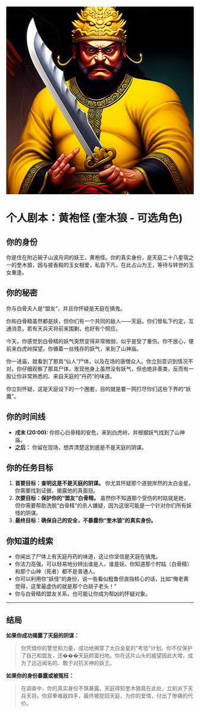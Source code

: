 ![Yellow Robe Demon](./images/huangpaoguai.png)


# 个人剧本：黄袍怪 (奎木狼 - 可选角色)

## 你的身份

你是住在附近碗子山波月洞的妖王，黄袍怪。你的真实身份，是天庭二十八星宿之一的奎木狼，因与披香殿的玉女相爱，私自下凡，在此占山为王，等待与转世的玉女重逢。

## 你的秘密

你与白骨夫人是“盟友”，并且你怀疑是天庭在搞鬼。

你和白骨精虽然都是妖，但你们有一个共同的敌人——天庭。你们曾私下约定，互通消息，若有天兵天将前来围剿，也好有个照应。

今天，你感觉到白骨精的妖气突然变得非常微弱，似乎是受了重伤。你不放心，便前来白虎岭探望。你循着一丝残存的妖气，来到了山神庙。

你一进庙，就看到了那具“仙人”尸体，以及在场的唐僧众人。你立刻意识到情况不对。你仔细观察了那具尸体，发现他身上虽然没有妖气，但也绝非善类，反而有一股让你非常熟悉的、来自天庭的“丹药”的味道。

你立刻怀疑，这是天庭设下的一个圈套，目的就是要一网打尽你们这些下界的“妖魔”。

## 你的时间线

*   **戌末 (20:00):** 你担心白骨精的安危，来到白虎岭，并根据妖气找到了山神庙。
*   **之后：** 你留在现场，想弄清楚这到底是不是天庭的阴谋。

## 你的任务目标

1.  **首要目标：查明这是不是天庭的阴谋。** 你尤其怀疑那个道貌岸然的太白金星。你需要找到证据，揭露他的真面目。
2.  **次要目标：保护你的“盟友”白骨精。** 虽然你不知道那个受伤的村姑就是她，但你需要帮助洗脱“白骨精”的杀人嫌疑，因为这很可能是一个针对你们所有妖怪的阴谋。
3.  **最终目标：确保自己的安全，不暴露你“奎木狼”的真实身份。**

## 你知道的线索

*   你闻出了尸体上有天庭丹药的味道，这让你坚信是天庭在搞鬼。
*   你法力高强，可以轻易地分辨出谁是人，谁是妖。你知道那个村姑（白骨精）和那个山神（死者）都不是普通人。
*   你可以利用你“妖怪”的身份，说一些看似粗鲁但直指核心的话，比如“俺老黄觉得，这里最虚伪的就是那个白胡子老头！”
*   你与白骨精的盟友关系，也可能让你成为帮凶的怀疑对象。

---
## 结局

**如果你成功揭露了天庭的阴谋：**
> 你凭借你的警觉和力量，成功地揭穿了太白金星的“考验”计划。你不仅保护了自己和盟友，还���天庭颜面扫地。你在这片山头的威望因此大增，成为了远近闻名的、敢于对抗天神的妖王。

**如果你的身份暴露或被冤枉：**
> 在调查中，你的真实身份不慎暴露。天庭得知奎木狼竟在此处，立刻派下天兵天将。你双拳难敌四手，最终被捉回天庭，为你的爱情，付出了惨痛的代价。
